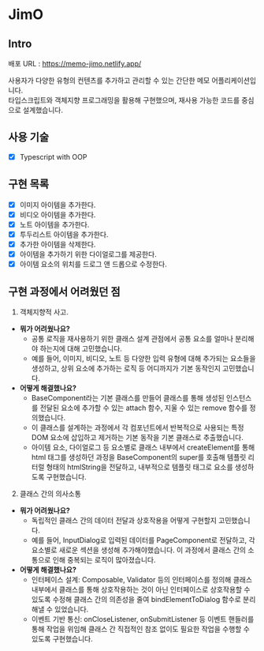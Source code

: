 # JimO

## Intro
배포 URL : https://memo-jimo.netlify.app/  

사용자가 다양한 유형의 컨텐츠를 추가하고 관리할 수 있는 간단한 메모 어플리케이션입니다.  
타입스크립트와 객체지향 프로그래밍을 활용해 구현했으며, 재사용 가능한 코드를 중심으로 설계했습니다.

## 사용 기술
- [x] Typescript with OOP

## 구현 목록
- [x] 이미지 아이템을 추가한다.
- [x] 비디오 아이템을 추가한다.
- [x] 노트 아이템을 추가한다.
- [x] 투두리스트 아이템을 추가한다.
- [x] 추가한 아이템을 삭제한다.
- [x] 아이템을 추가하기 위한 다이얼로그를 제공한다.
- [x] 아이템 요소의 위치를 드로그 앤 드롭으로 수정한다.

## 구현 과정에서 어려웠던 점
1. 객체지향적 사고.
- **뭐가 어려웠나요?**
  - 공통 로직을 재사용하기 위한 클래스 설계 관점에서 공통 요소를 얼마나 분리해야 하는지에 대해 고민했습니다.
  - 예를 들어, 이미지, 비디오, 노트 등 다양한 입력 유형에 대해 추가되는 요소들을 생성하고, 상위 요소에 추가하는 로직 등 어디까지가 기본 동작인지 고민했습니다.
- **어떻게 해결했나요?**
  - BaseComponent라는 기본 클래스를 만들어 클래스를 통해 생성된 인스턴스를 전달된 요소에 추가할 수 있는 attach 함수, 지울 수 있는 remove 함수를 정의했습니다.
  - 이 클래스를 설계하는 과정에서 각 컴포넌트에서 반복적으로 사용되는 특정 DOM 요소에 삽입하고 제거하는 기본 동작을 기본 클래스로 추출했습니다. 
  - 아이템 요소, 다이얼로그 등 요소별로 클래스 내부에서 createElement를 통해 html 태그를 생성하던 과정을 BaseComponent의 super를 호출해 템플릿 리터럴 형태의 htmlString을 전달하고, 내부적으로 템플릿 태그로 요소를 생성하도록 구현했습니다.

2. 클래스 간의 의사소통
- **뭐가 어려웠나요?**
  - 독립적인 클래스 간의 데이터 전달과 상호작용을 어떻게 구현할지 고민했습니다.
  - 예를 들어, InputDialog로 입력된 데이터를 PageComponent로 전달하고, 각 요소별로 새로운 섹션을 생성해 추가해야했습니다. 이 과정에서 클래스 간의 소통으로 인해 중복되는 로직이 많아졌습니다.
- **어떻게 해결했나요?**
  - 인터페이스 설계: Composable, Validator 등의 인터페이스를 정의해 클래스 내부에서 클래스를 통해 상호작용하는 것이 아닌 인터페이스로 상호작용할 수 있도록 수정해 클래스 간의 의존성을 줄여 bindElementToDialog 함수로 분리해낼 수 있었습니다.
  - 이벤트 기반 통신: onCloseListener, onSubmitListener 등 이벤트 핸들러를 통해 작업을 위임해 클래스 간 직접적인 참조 없이도 필요한 작업을 수행할 수 있도록 구현했습니다.
